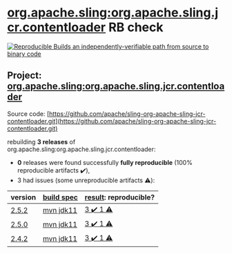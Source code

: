 [org.apache.sling:org.apache.sling.jcr.contentloader](https://search.maven.org/artifact/org.apache.sling/org.apache.sling.jcr.contentloader/) RB check
=======

[![Reproducible Builds](https://reproducible-builds.org/images/logos/rb.svg) an independently-verifiable path from source to binary code](https://reproducible-builds.org/)

## Project: [org.apache.sling:org.apache.sling.jcr.contentloader](https://search.maven.org/artifact/org.apache.sling/org.apache.sling.jcr.contentloader/)

Source code: [https://github.com/apache/sling-org-apache-sling-jcr-contentloader.git](https://github.com/apache/sling-org-apache-sling-jcr-contentloader.git)

rebuilding **3 releases** of org.apache.sling:org.apache.sling.jcr.contentloader:
- **0** releases were found successfully **fully reproducible** (100% reproducible artifacts :heavy_check_mark:),
- 3 had issues (some unreproducible artifacts :warning:):

| version | [build spec](BUILDSPEC.md) | [result](https://reproducible-builds.org/docs/jvm/): reproducible? |
| -- | --------- | ------ |
| [2.5.2](https://search.maven.org/artifact/org.apache.sling/org.apache.sling.jcr.contentloader/2.5.2/pom) | [mvn jdk11](org.apache.sling.jcr.contentloader-2.5.2.buildspec) | [3 :heavy_check_mark:  1 :warning:](org.apache.sling.jcr.contentloader-2.5.2.buildcompare) |
| [2.5.0](https://search.maven.org/artifact/org.apache.sling/org.apache.sling.jcr.contentloader/2.5.0/pom) | [mvn jdk11](org.apache.sling.jcr.contentloader-2.5.0.buildspec) | [3 :heavy_check_mark:  1 :warning:](org.apache.sling.jcr.contentloader-2.5.0.buildcompare) |
| [2.4.2](https://search.maven.org/artifact/org.apache.sling/org.apache.sling.jcr.contentloader/2.4.2/pom) | [mvn jdk11](org.apache.sling.jcr.contentloader-2.4.2.buildspec) | [3 :heavy_check_mark:  1 :warning:](org.apache.sling.jcr.contentloader-2.4.2.buildcompare) |
